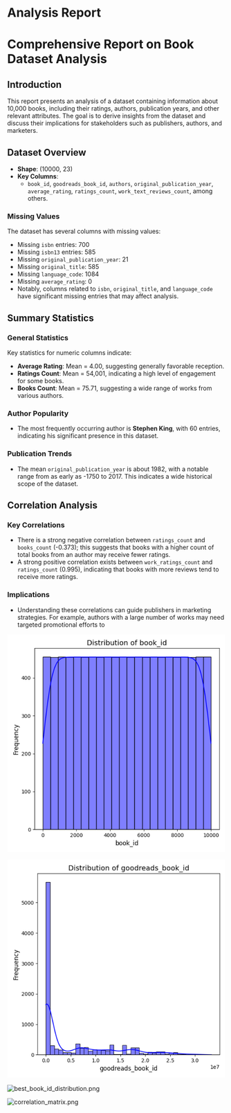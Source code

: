# Analysis Report

# Comprehensive Report on Book Dataset Analysis

## Introduction
This report presents an analysis of a dataset containing information about 10,000 books, including their ratings, authors, publication years, and other relevant attributes. The goal is to derive insights from the dataset and discuss their implications for stakeholders such as publishers, authors, and marketers.

## Dataset Overview
- **Shape**: (10000, 23)
- **Key Columns**: 
  - `book_id`, `goodreads_book_id`, `authors`, `original_publication_year`, `average_rating`, `ratings_count`, `work_text_reviews_count`, among others.
  
### Missing Values
The dataset has several columns with missing values:
- Missing `isbn` entries: 700
- Missing `isbn13` entries: 585
- Missing `original_publication_year`: 21
- Missing `original_title`: 585
- Missing `language_code`: 1084
- Missing `average_rating`: 0
- Notably, columns related to `isbn`, `original_title`, and `language_code` have significant missing entries that may affect analysis.

## Summary Statistics
### General Statistics
Key statistics for numeric columns indicate:
- **Average Rating**: Mean = 4.00, suggesting generally favorable reception.
- **Ratings Count**: Mean = 54,001, indicating a high level of engagement for some books.
- **Books Count**: Mean = 75.71, suggesting a wide range of works from various authors.

### Author Popularity
- The most frequently occurring author is **Stephen King**, with 60 entries, indicating his significant presence in this dataset.

### Publication Trends
- The mean `original_publication_year` is about 1982, with a notable range from as early as -1750 to 2017. This indicates a wide historical scope of the dataset.

## Correlation Analysis
### Key Correlations
- There is a strong negative correlation between `ratings_count` and `books_count` (-0.373); this suggests that books with a higher count of total books from an author may receive fewer ratings.
- A strong positive correlation exists between `work_ratings_count` and `ratings_count` (0.995), indicating that books with more reviews tend to receive more ratings.
  
### Implications
- Understanding these correlations can guide publishers in marketing strategies. For example, authors with a large number of works may need targeted promotional efforts to

![book_id_distribution.png](book_id_distribution.png)

![goodreads_book_id_distribution.png](goodreads_book_id_distribution.png)

![best_book_id_distribution.png](best_book_id_distribution.png)

![correlation_matrix.png](correlation_matrix.png)

